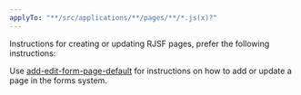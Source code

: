 ```yaml
---
applyTo: "**/src/applications/**/pages/**/*.js(x)?"
---
```

Instructions for creating or updating RJSF pages, prefer the following instructions:

Use [add-edit-form-page-default](.github/prompts/add-edit-form-page-default.prompt.md) for instructions on how to add or update a page in the forms system.